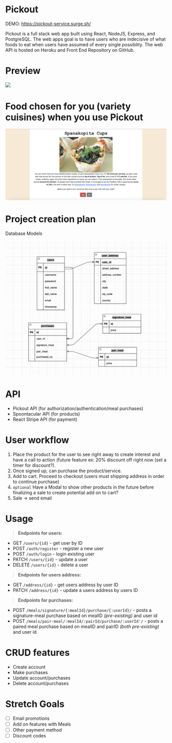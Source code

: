 # Pickout
DEMO: https://pickout-service.surge.sh/

Pickout is a full stack web app built using React, NodeJS, Express, and PostgreSQL. The web apps goal is to have users who are indecisive of what foods to eat when users have assumed of every single possiblity. The web API is hosted on Heroku and Front End Repository on GitHub.

# Preview 
<img src="pickout-images/Screen Shot 2021-07-21 at 11.29.47 AM.png">

# Food chosen for you (variety cuisines) when you use Pickout

<img src="pickout-images/Screen Shot 2021-07-21 at 1.09.02 PM.png">

# Project creation plan

Database Models

<img src="pickout-images/Screen Shot 2021-07-22 at 10.42.01 PM.png">

# API

- Pickout API (for authorization/authentication/meal purchases)
- Spoontacular API (for products)
- React Stripe API (for payment)

# User workflow

1. Place the product for the user to see right away to create interest and have a call to action (future feature ex: 20% discount off right now (set a timer for discount?).
2. Once signed up, can purchase the product/service.
3. Add to cart. Proceed to checkout (users must shipping address in order to continue purchase)
4. `optional` Have a Modal to show other products in the future before finalizing a sale to create potential add on to cart?
5. Sale -> send email

# Usage
> <b>Endpoints for users:</b>

- GET `/users/{id}` - get user by ID
- POST `/auth/register` - register a new user
- POST `/auth/login` - login existing user
- PATCH `/users/{id}` - update a user
- DELETE `/users/{id}` - delete a user

> <b>Endpoints for users address:</b>
- GET `/address/{id}` - get users address by user ID
- PATCH `/address/{id}` - update a users address by users ID

> <b>Endpoints for purchases:</b>
- POST `/meals/signature/{:mealId}/purchase/{:userId}/` - posts a signature-meal purchase based on mealID *(pre-existing)* and user id
- POST `/meals/pair-meal/:mealId/:pairId/purchase/:userId'/` -  posts a paired meal purchase based on mealID and pairID *(both pre-existing)* and user id

# CRUD features

- Create account
- Make purchases
- Update account/purchases
- Delete account/purchases

# Stretch Goals

- [ ] Email promotions
- [ ] Add on features with Meals
- [ ] Other payment method
- [ ] Discount codes
